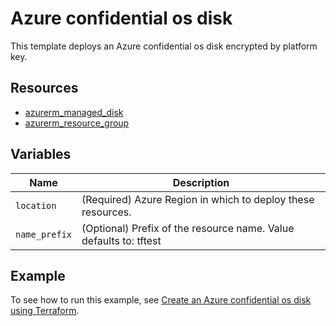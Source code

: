 # Azure confidential os disk

This template deploys an Azure confidential os disk encrypted by platform key.

## Resources

- [azurerm_managed_disk](https://registry.terraform.io/providers/hashicorp/azurerm/latest/docs/resources/managed_disk)
- [azurerm_resource_group](https://registry.terraform.io/providers/hashicorp/azurerm/latest/docs/resources/resource_group)

## Variables

| Name | Description |
|-|-|
| `location` | (Required) Azure Region in which to deploy these resources.|
| `name_prefix` | (Optional) Prefix of the resource name. Value defaults to: tftest|

## Example

To see how to run this example, see [Create an Azure confidential os disk using Terraform](https://docs.microsoft.com/azure/developer/terraform/create-confidential-os-disk).
